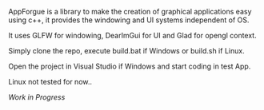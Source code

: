AppForgue is a library to make the creation of graphical applications easy using c++, it provides the windowing and UI systems independent of OS.

It uses GLFW for windowing, DearImGui for UI and Glad for opengl context.

Simply clone the repo, execute build.bat if Windows or build.sh if Linux.

Open the project in Visual Studio if Windows and start coding in test App.

Linux not tested for now..

*Work in Progress*
